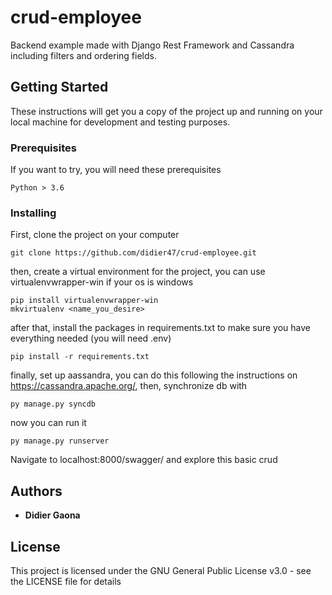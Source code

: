# crud-employee

Backend example made with Django Rest Framework and Cassandra including filters and ordering fields.

## Getting Started

These instructions will get you a copy of the project up and running on your local machine for development and testing purposes.

### Prerequisites

If you want to try, you will need these prerequisites

```
Python > 3.6
```

### Installing

First, clone the project on your computer

```
git clone https://github.com/didier47/crud-employee.git
```

then, create a virtual environment for the project, you can use virtualenvwrapper-win if your os is windows

```
pip install virtualenvwrapper-win
mkvirtualenv <name_you_desire>
```

after that, install the packages in requirements.txt to make sure you have everything needed (you will need .env)

```
pip install -r requirements.txt
```

finally, set up aassandra, you can do this following the instructions on https://cassandra.apache.org/, then, synchronize db with

```
py manage.py syncdb
```

now you can run it

```
py manage.py runserver
```

Navigate to localhost:8000/swagger/ and explore this basic crud

## Authors

* **Didier Gaona**

## License

This project is licensed under the GNU General Public License v3.0 - see the LICENSE file for details
